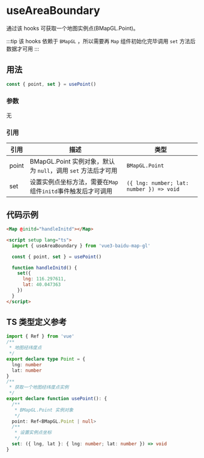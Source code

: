 # useAreaBoundary

通过该 hooks 可获取一个地图实例点(BMapGL.Point)。

:::tip
该 hooks 依赖于 `BMapGL` ，所以需要再 `Map` 组件初始化完毕调用 `set` 方法后数据才可用
:::

## 用法

```ts
const { point, set } = usePoint()
```

### 参数

无

### 引用

| 引用  | 描述                                                          | 类型                                     |
| ----- | ------------------------------------------------------------- | ---------------------------------------- |
| point | BMapGL.Point 实例对象，默认为 `null`，调用 `set` 方法后才可用 | `BMapGL.Point`                           |
| set   | 设置实例点坐标方法，需要在`Map`组件`initd`事件触发后才可调用  | `({ lng: number; lat: number }) => void` |

## 代码示例

<!-- prettier-ignore -->
```html
<Map @initd="handleInitd"></Map>

<script setup lang="ts">
  import { useAreaBoundary } from 'vue3-baidu-map-gl'

  const { point, set } = usePoint()

  function handleInitd() {
    set({
      lng: 116.297611,
      lat: 40.047363
    })
  }
</script>
```

## TS 类型定义参考

```ts
import { Ref } from 'vue'
/**
 * 地图经纬度点
 */
export declare type Point = {
  lng: number
  lat: number
}
/**
 * 获取一个地图经纬度点实例
 */
export declare function usePoint(): {
  /**
   * BMapGL.Point 实例对象
   */
  point: Ref<BMapGL.Point | null>
  /**
   * 设置实例点坐标
   */
  set: ({ lng, lat }: { lng: number; lat: number }) => void
}
```
